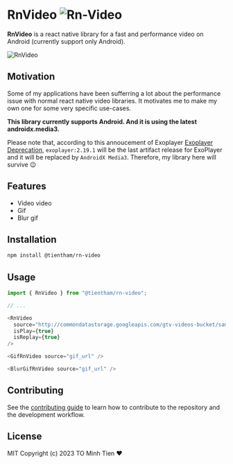 # RnVideo ![Rn-Video](https://img.shields.io/badge/v0.1.7-pass-green.svg?label=latest)

**RnVideo** is a react native library for a fast and performance video on Android (currently support only Android).

![RnVideo](https://img.shields.io/badge/v0.4.3-pass-green.svg)

## Motivation

Some of my applications have been sufferring a lot about the performance issue with normal react native video libraries. It motivates me to make my own one for some very specific use-cases.

**This library currently supports Android. And it is using the latest androidx.media3.**

Please note that, according to this annoucement of Exoplayer [Exoplayer Deprecation](https://github.com/google/ExoPlayer#deprecation), `exoplayer:2.19.1` will be the last artifact release for ExoPlayer and it will be replaced by `AndroidX Media3`. Therefore, my library here will survive 😉

## Features

- Video video
- Gif
- Blur gif

## Installation

```sh
npm install @tientham/rn-video
```

## Usage

```ts
import { RnVideo } from "@tientham/rn-video";

// ...

<RnVideo
  source="http://commondatastorage.googleapis.com/gtv-videos-bucket/sample/ElephantsDream.mp4"
  isPlay={true}
  isReplay={true}
/>

<GifRnVideo source="gif_url" />

<BlurGifRnVideo source="gif_url" />
```

## Contributing

See the [contributing guide](CONTRIBUTING.md) to learn how to contribute to the repository and the development workflow.

## License

MIT Copyright (c) 2023 TO Minh Tien ❤️
